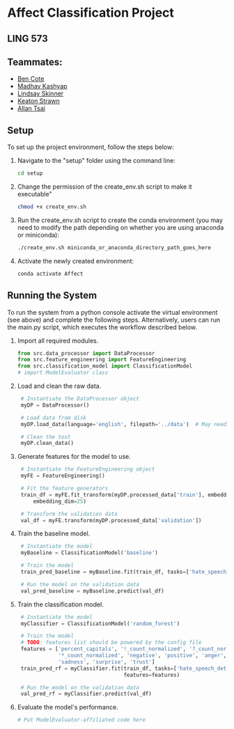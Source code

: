 # Affect Classification Project 
## LING 573
## Teammates:
* [Ben Cote](https://github.com/bpcot23)
* [Madhav Kashyap](https://github.com/madhavmk)
* [Lindsay Skinner](https://github.com/skinnel)
* [Keaton Strawn](https://github.com/keatonstrawn)
* [Allan Tsai](https://github.com/chooshiba )

## Setup

To set up the project environment, follow the steps below:

1. Navigate to the "setup" folder using the command line:

   ```bash
   cd setup
   ```
2. Change the permission of the create_env.sh script to make it executable"
   
   ```bash
   chmod +x create_env.sh
   ```
4. Run the create_env.sh script to create the conda environment (you may need to modify the path depending on whether you are using anaconda or miniconda):
   
   ```bash
   ./create_env.sh miniconda_or_anaconda_directory_path_goes_here
   ```
6. Activate the newly created environment:
   
   ```bash
   conda activate Affect
   ```
   
## Running the System

To run the system from a python console activate the virtual environment (see above) and complete the following steps. 
Alternatively, users can run the main.py script, which executes the workflow described below.

1. Import all required modules.

   ```python
   from src.data_processor import DataProcessor
   from src.feature_engineering import FeatureEngineering
   from src.classification_model import ClassificationModel
   # import ModelEvaluator class
   ```

2. Load and clean the raw data.

   ```python
    # Instantiate the DataProcessor object
    myDP = DataProcessor()

    # Load data from disk
    myDP.load_data(language='english', filepath='../data')  # May need to change to './data' or 'data' if on a Mac

    # Clean the text
    myDP.clean_data()
   ```

3. Generate features for the model to use.

   ```python
    # Instantiate the FeatureEngineering object
    myFE = FeatureEngineering()

    # Fit the feature generators
    train_df = myFE.fit_transform(myDP.processed_data['train'], embedding_file_path='../data/glove.twitter.27B.25d.txt',
        embedding_dim=25)

    # Transform the validation data
    val_df = myFE.transform(myDP.processed_data['validation'])
   ```

4. Train the baseline model.

   ```python
    # Instantiate the model
    myBaseline = ClassificationModel('baseline')

    # Train the model
    train_pred_baseline = myBaseline.fit(train_df, tasks=['hate_speech_detection'], keep_training_data=False)

    # Run the model on the validation data
    val_pred_baseline = myBaseline.predict(val_df)
   ```

5. Train the classification model.

   ```python
    # Instantiate the model
    myClassifier = ClassificationModel('random_forest')

    # Train the model
    # TODO: features list should be powered by the config file
    features = ['percent_capitals', '!_count_normalized', '?_count_normalized', '$_count_normalized', 
                '*_count_normalized', 'negative', 'positive', 'anger', 'anticipation', 'disgust', 'fear', 'joy', 
                'sadness', 'surprise', 'trust']
    train_pred_rf = myClassifier.fit(train_df, tasks=['hate_speech_detection'], keep_training_data=False, 
                                     features=features)

    # Run the model on the validation data
    val_pred_rf = myClassifier.predict(val_df)
   ```

6. Evaluate the model's performance.

   ```python
   # Put ModelEvaluator-affiliated code here
   ```